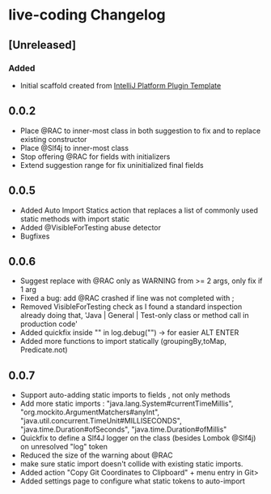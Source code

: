 <!-- Keep a Changelog guide -> https://keepachangelog.com -->

# live-coding Changelog
    
## [Unreleased]
### Added
- Initial scaffold created from [IntelliJ Platform Plugin Template](https://github.com/JetBrains/intellij-platform-plugin-template)
## 0.0.2
- Place @RAC to inner-most class in both suggestion to fix and to replace existing constructor
- Place @Slf4j to inner-most class
- Stop offering @RAC for fields with initializers
- Extend suggestion range for fix uninitialized final fields
## 0.0.5
- Added Auto Import Statics action that replaces a list of commonly used static methods with import static
- Added @VisibleForTesting abuse detector
- Bugfixes
## 0.0.6
- Suggest replace with @RAC only as WARNING from >= 2 args, only fix if 1 arg
- Fixed a bug: add @RAC crashed if line was not completed with ;
- Removed VisibleForTesting check as I found a standard inspection already doing that, 'Java | General | Test-only class or method call in production code'
- Added quickfix inside "" in log.debug("")  -> for easier ALT ENTER
- Added more functions to import statically (groupingBy,toMap, Predicate.not)
## 0.0.7
- Support auto-adding static imports to fields , not only methods
- Add more static imports :  "java.lang.System#currentTimeMillis",  "org.mockito.ArgumentMatchers#anyInt",   "java.util.concurrent.TimeUnit#MILLISECONDS",  "java.time.Duration#ofSeconds",
  "java.time.Duration#ofMillis"
- Quickfix to define a Slf4J logger on the class (besides Lombok @Slf4j) on unresolved "log" token
- Reduced the size of the warning about @RAC
- make sure static import doesn't collide with existing static imports.
- Added action "Copy Git Coordinates to Clipboard" + menu entry in Git>
- Added settings page to configure what static tokens to auto-import